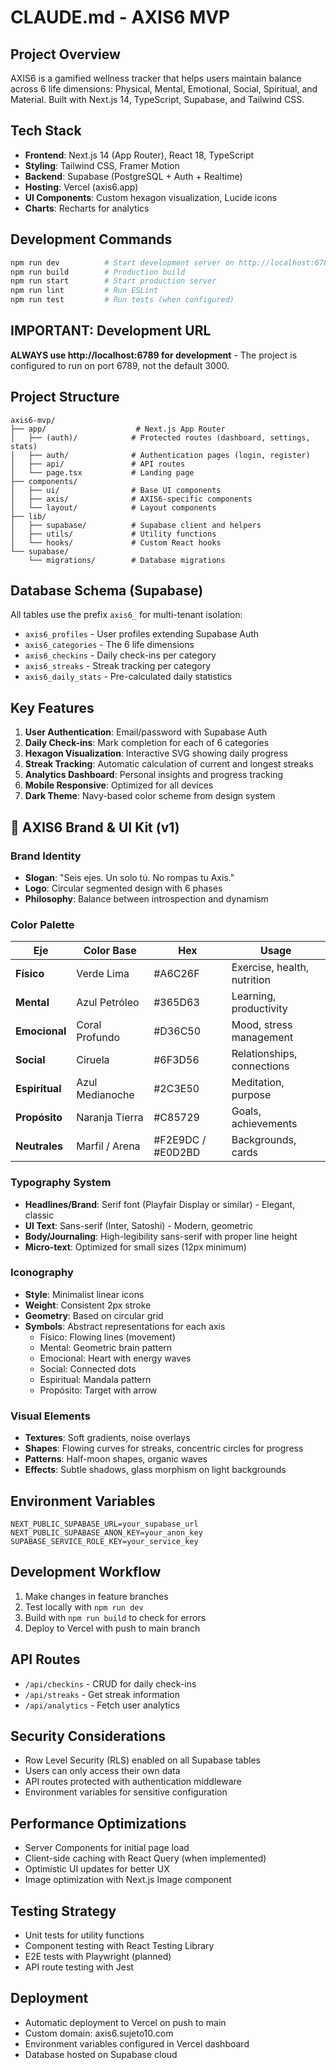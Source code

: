 # CLAUDE.md - AXIS6 MVP

## Project Overview
AXIS6 is a gamified wellness tracker that helps users maintain balance across 6 life dimensions: Physical, Mental, Emotional, Social, Spiritual, and Material. Built with Next.js 14, TypeScript, Supabase, and Tailwind CSS.

## Tech Stack
- **Frontend**: Next.js 14 (App Router), React 18, TypeScript
- **Styling**: Tailwind CSS, Framer Motion
- **Backend**: Supabase (PostgreSQL + Auth + Realtime)
- **Hosting**: Vercel (axis6.app)
- **UI Components**: Custom hexagon visualization, Lucide icons
- **Charts**: Recharts for analytics

## Development Commands
```bash
npm run dev          # Start development server on http://localhost:6789
npm run build        # Production build
npm run start        # Start production server
npm run lint         # Run ESLint
npm run test         # Run tests (when configured)
```

## IMPORTANT: Development URL
**ALWAYS use http://localhost:6789 for development** - The project is configured to run on port 6789, not the default 3000.

## Project Structure
```
axis6-mvp/
├── app/                    # Next.js App Router
│   ├── (auth)/            # Protected routes (dashboard, settings, stats)
│   ├── auth/              # Authentication pages (login, register)
│   ├── api/               # API routes
│   └── page.tsx           # Landing page
├── components/
│   ├── ui/                # Base UI components
│   ├── axis/              # AXIS6-specific components
│   └── layout/            # Layout components
├── lib/
│   ├── supabase/          # Supabase client and helpers
│   ├── utils/             # Utility functions
│   └── hooks/             # Custom React hooks
└── supabase/
    └── migrations/        # Database migrations
```

## Database Schema (Supabase)
All tables use the prefix `axis6_` for multi-tenant isolation:
- `axis6_profiles` - User profiles extending Supabase Auth
- `axis6_categories` - The 6 life dimensions
- `axis6_checkins` - Daily check-ins per category
- `axis6_streaks` - Streak tracking per category
- `axis6_daily_stats` - Pre-calculated daily statistics

## Key Features
1. **User Authentication**: Email/password with Supabase Auth
2. **Daily Check-ins**: Mark completion for each of 6 categories
3. **Hexagon Visualization**: Interactive SVG showing daily progress
4. **Streak Tracking**: Automatic calculation of current and longest streaks
5. **Analytics Dashboard**: Personal insights and progress tracking
6. **Mobile Responsive**: Optimized for all devices
7. **Dark Theme**: Navy-based color scheme from design system

## 🎨 AXIS6 Brand & UI Kit (v1)

### Brand Identity
- **Slogan**: "Seis ejes. Un solo tú. No rompas tu Axis."
- **Logo**: Circular segmented design with 6 phases
- **Philosophy**: Balance between introspection and dynamism

### Color Palette
| Eje | Color Base | Hex | Usage |
|-----|------------|-----|--------|
| **Físico** | Verde Lima | #A6C26F | Exercise, health, nutrition |
| **Mental** | Azul Petróleo | #365D63 | Learning, productivity |
| **Emocional** | Coral Profundo | #D36C50 | Mood, stress management |
| **Social** | Ciruela | #6F3D56 | Relationships, connections |
| **Espiritual** | Azul Medianoche | #2C3E50 | Meditation, purpose |
| **Propósito** | Naranja Tierra | #C85729 | Goals, achievements |
| **Neutrales** | Marfil / Arena | #F2E9DC / #E0D2BD | Backgrounds, cards |

### Typography System
- **Headlines/Brand**: Serif font (Playfair Display or similar) - Elegant, classic
- **UI Text**: Sans-serif (Inter, Satoshi) - Modern, geometric
- **Body/Journaling**: High-legibility sans-serif with proper line height
- **Micro-text**: Optimized for small sizes (12px minimum)

### Iconography
- **Style**: Minimalist linear icons
- **Weight**: Consistent 2px stroke
- **Geometry**: Based on circular grid
- **Symbols**: Abstract representations for each axis
  - Físico: Flowing lines (movement)
  - Mental: Geometric brain pattern
  - Emocional: Heart with energy waves
  - Social: Connected dots
  - Espiritual: Mandala pattern
  - Propósito: Target with arrow

### Visual Elements
- **Textures**: Soft gradients, noise overlays
- **Shapes**: Flowing curves for streaks, concentric circles for progress
- **Patterns**: Half-moon shapes, organic waves
- **Effects**: Subtle shadows, glass morphism on light backgrounds

## Environment Variables
```env
NEXT_PUBLIC_SUPABASE_URL=your_supabase_url
NEXT_PUBLIC_SUPABASE_ANON_KEY=your_anon_key
SUPABASE_SERVICE_ROLE_KEY=your_service_key
```

## Development Workflow
1. Make changes in feature branches
2. Test locally with `npm run dev`
3. Build with `npm run build` to check for errors
4. Deploy to Vercel with push to main branch

## API Routes
- `/api/checkins` - CRUD for daily check-ins
- `/api/streaks` - Get streak information
- `/api/analytics` - Fetch user analytics

## Security Considerations
- Row Level Security (RLS) enabled on all Supabase tables
- Users can only access their own data
- API routes protected with authentication middleware
- Environment variables for sensitive configuration

## Performance Optimizations
- Server Components for initial page load
- Client-side caching with React Query (when implemented)
- Optimistic UI updates for better UX
- Image optimization with Next.js Image component

## Testing Strategy
- Unit tests for utility functions
- Component testing with React Testing Library
- E2E tests with Playwright (planned)
- API route testing with Jest

## Deployment
- Automatic deployment to Vercel on push to main
- Custom domain: axis6.sujeto10.com
- Environment variables configured in Vercel dashboard
- Database hosted on Supabase cloud